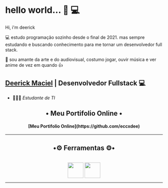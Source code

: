 <div align="left">
  <h1>hello world... 🖖 💻</h1>
  

  
</div align="center">

<div align="left">

Hi, i'm deerick 

💻 estudo programação sozinho desde o final de 2021. mas sempre estudando
  e buscando conhecimento para me tornar um desenvolvedor full stack.

🧙‍ sou amante da arte e do audiovisual, costumo jogar,
 ouvir música e ver anime de vez em quando 👍
   
  
  
  
  
  
  

## [Deerick Maciel](https://github.com/eccxdee) | Desenvolvedor Fullstack 💻

- 👨🏾‍🎓 *Estudante de TI*
 
<h2 align = "center">• Meu Portifolio Online •</h2>

<h4 align="center">[Meu Portifolio Online](https://github.com/eccxdee)</h4>

***
<h2 align = "center">•⚙️ Ferramentas ⚙️•</h2>
<div style="display:inline_block" align = "center"><br>   
   <img align = "center" width = "50" margin="50"src="https://cdn.jsdelivr.net/gh/devicons/devicon/icons/windows8/windows8-original.svg" />
   <img align = "center" width = "50" src="https://cdn.jsdelivr.net/gh/devicons/devicon/icons/vscode/vscode-original.svg" />         
</div>

***
